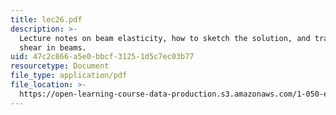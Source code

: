 ```yaml
---
title: lec26.pdf
description: >-
  Lecture notes on beam elasticity, how to sketch the solution, and transversal
  shear in beams.
uid: 47c2c866-a5e0-bbcf-3125-1d5c7ec03b77
resourcetype: Document
file_type: application/pdf
file_location: >-
  https://open-learning-course-data-production.s3.amazonaws.com/1-050-engineering-mechanics-i-fall-2007/47c2c866a5e0bbcf31251d5c7ec03b77_lec26.pdf
---
```

